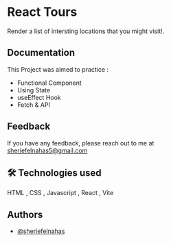 # React Tours

Render a list of intersting locations that you might visit!.

## Documentation
This Project was aimed to practice : 
- Functional Component
- Using State
- useEffect Hook
- Fetch & API


## Feedback

If you have any feedback, please reach out to me at sheriefelnahas5@gmail.com

## 🛠 Technologies used
HTML , CSS , Javascript , React , Vite


## Authors

- [@sheriefelnahas](https://github.com/SheriefElnahas)
